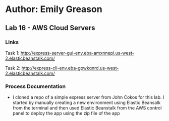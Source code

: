 # Author: Emily Greason

## Lab 16 - AWS Cloud Servers

### Links

 Task 1: http://express-server-gui-env.eba-amxnnepi.us-west-2.elasticbeanstalk.com/ 

 Task 2: http://express-cli-env.eba-gpwkqnrd.us-west-2.elasticbeanstalk.com/

### Process Documentation

- I cloned a repo of a simple express server from John Cokos for this lab. I started by manually creating a new environment using Elastic Beansalk from the terminal and then used Elastic Beanstalk from the AWS control panel to deploy the app using the zip file of the app
